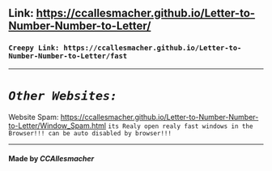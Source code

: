 ## Link: https://ccallesmacher.github.io/Letter-to-Number-Number-to-Letter/
### `Creepy Link: https://ccallesmacher.github.io/Letter-to-Number-Number-to-Letter/fast`
----------
# ***`Other Websites:`***
Website Spam: https://ccallesmacher.github.io/Letter-to-Number-Number-to-Letter/Window_Spam.html `its Realy open realy fast windows in the Browser!!! can be auto disabled by browser!!!`

-----------

#### Made by _CCAllesmacher_
